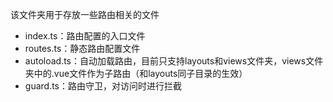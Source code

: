 该文件夹用于存放一些路由相关的文件
- index.ts：路由配置的入口文件
- routes.ts：静态路由配置文件
- autoload.ts：自动加载路由，目前只支持layouts和views文件夹，views文件夹中的.vue文件作为子路由（和layouts同子目录的生效）
- guard.ts：路由守卫，对访问时进行拦截